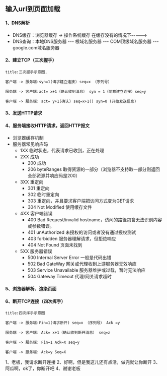 ## 输入url到页面加载

#### 1、DNS解析 
- DNS缓存：浏览器缓存 -> 操作系统缓存     在缓存没有的情况下----->
- DNS查询：本地DNS服务器 --- 根域名服务器 --- COM顶级域名服务器 --- google.com域名服务器

#### 2、建立TCP（三次握手）
```sequence
title:三次握手示意图,

客户端 -> 服务端:syn=1(请求建立连接) seq=x （序列号）  

服务端 -> 客户端:act= x+1（确认收到消息） syn = 1（同意建立连接）seq=y

客户端 -> 服务端: act= y+1(确认) seq=x+1() syn=0 (开始发送信息) 
```

#### 3、发送HTTP请求

#### 4、服务端接收HTTP请求，返回HTTP报文
- 浏览器缓存机制
- 服务器常见响应码
  - 1XX 临时状态，代表请求已收到，正在处理  
  - 2XX 成功  
    - 200 成功
    - 206 byteRanges 取得资源的一部分（浏览器不支持取一部分则返回全部资源并响应码是200）
  - 3XX 重定向  
    - 301 重定向
    - 302 临时重定向
    - 303 重定向，并且要求客户端把访问方式变为GET请求
    - 304 Not Modified 使用缓存文件
  - 4XX 客户端错误
    - 400 Bad Request/invalid hostname，访问的路径包含无法识别内容或参数错误。 
    - 401 unAuthorized 未授权的访问或者没有通过授权测试
    - 403 forbidden 服务器理解请求，但拒绝响应
    - 404 Not Found 页面未找到
  - 5XX 服务器错误
    - 500 Internal Server Error  一般是代码出错
    - 502 Bad GateWay 网关或代理收到上游服务器无效响应
    - 503 Service Unavailable 服务器维护或过载，暂时无法响应
    - 504 Gateway Timeout 代理/网关请求超时

#### 5、浏览器解析、渲染页面

#### 6、断开TCP连接（四次挥手）
```sequence
title:四次挥手示意图

客户端 -> 服务端:Fin=1(请求断开) seq=x （序列号） Ack =y 

服务端 -> 客户端: Ack= x+1（确认收到断开消息） seq=z

客户端 -> 服务端: Fin=1 Ack=X seq=y

客户端 -> 服务端: Ack=y Seq=X
```
1、老板，我请求断开连接
2、好啊，但是我这儿还有点活，做完就让你断开
3、阿瓜啊，ok了，你断开吧
4、谢谢老板

